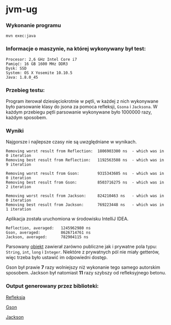 # jvm-ug

### Wykonanie programu
`mvn exec:java`

### Informacje o maszynie, na której wykonywany był test:
```
Procesor: 2,6 GHz Intel Core i7
Pamięć: 16 GB 1600 MHz DDR3
Dysk: SSD
System: OS X Yosemite 10.10.5
Java: 1.8.0_45
```

### Przebieg testu:
Program iterował dziesięciokrotnie w pętli, w każdej z nich wykonywane było parsowanie klasy do jsona za pomoca refleksji, `Gsona` i `Jacksona`. W każdym przebiegu pętli parsowanie wykonywane było 1000000 razy, każdym sposobem.


### Wyniki
Najgorsze i najlepsze czasy nie są uwzględniane w wynikach.
```
Removing worst result from Reflection:  1806903300 ns  - which was in 0 iteration
Removing best result from Reflection:   1192563508 ns  - which was in 9 iteration

Removing worst result from Gson:        9315343605 ns  - which was in 0 iteration
Removing best result from Gson:         8503716275 ns  - which was in 2 iteration

Removing worst result from Jackson:     824210463 ns   - which was in 0 iteration
Removing best result from Jackson:      769223448 ns   - which was in 1 iteration
```

Aplikacja została uruchomiona w środowisku IntelliJ IDEA.
```
Reflection, averaged:   1245962980 ns
Gson, averaged:         8626714761 ns
Jackson, averaged:      782904115 ns
```

Parsowany [obiekt](src/main/java/object/FunnyObject.java) zawierał zarówno publiczne jak i prywatne pola typu: `String`, `int`, `long` i `Integer`. Niektóre z prywatnych pól nie miały getterów, więc trzeba było ustawić im odpowiedni dostęp.

Gson był prawie **7** razy wolniejszy niż wykonanie tego samego autorskim sposobem. Jackson był natomiast **11** razy szybszy od refleksyjnego betonu.

### Output generowany przez biblioteki:
[Refleksja](output/reflection.json)

[Gson](output/gson.json)

[Jackson](output/jackson.json)


